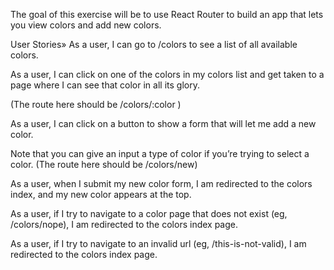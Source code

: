 The goal of this exercise will be to use React Router to build an app that lets you view colors and add new colors.

User Stories»
As a user, I can go to /colors to see a list of all available colors.

As a user, I can click on one of the colors in my colors list and get taken to a page where I can see that color in all its glory.

(The route here should be /colors/:color )

As a user, I can click on a button to show a form that will let me add a new color.

Note that you can give an input a type of color if you’re trying to select a color. (The route here should be /colors/new)

As a user, when I submit my new color form, I am redirected to the colors index, and my new color appears at the top.

As a user, if I try to navigate to a color page that does not exist (eg, /colors/nope), I am redirected to the colors index page.

As a user, if I try to navigate to an invalid url (eg, /this-is-not-valid), I am redirected to the colors index page.